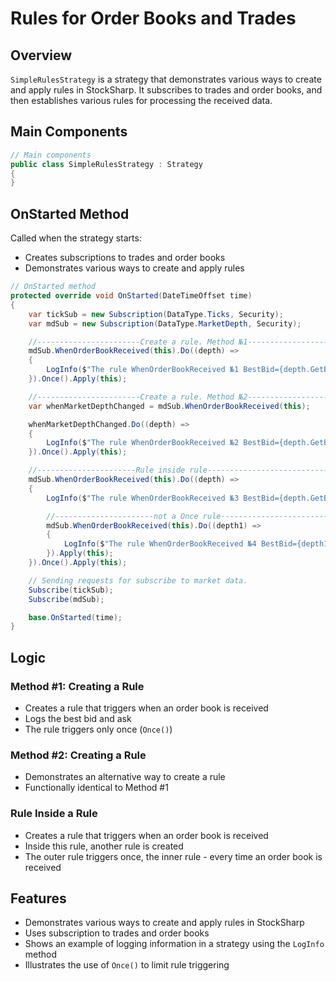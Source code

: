# Rules for Order Books and Trades

## Overview

`SimpleRulesStrategy` is a strategy that demonstrates various ways to create and apply rules in StockSharp. It subscribes to trades and order books, and then establishes various rules for processing the received data.

## Main Components

```cs
// Main components
public class SimpleRulesStrategy : Strategy
{
}
```

## OnStarted Method

Called when the strategy starts:

- Creates subscriptions to trades and order books
- Demonstrates various ways to create and apply rules

```cs
// OnStarted method
protected override void OnStarted(DateTimeOffset time)
{
	var tickSub = new Subscription(DataType.Ticks, Security);
	var mdSub = new Subscription(DataType.MarketDepth, Security);

	//-----------------------Create a rule. Method №1-----------------------------------
	mdSub.WhenOrderBookReceived(this).Do((depth) =>
	{
		LogInfo($"The rule WhenOrderBookReceived №1 BestBid={depth.GetBestBid()}, BestAsk={depth.GetBestAsk()}");
	}).Once().Apply(this);

	//-----------------------Create a rule. Method №2-----------------------------------
	var whenMarketDepthChanged = mdSub.WhenOrderBookReceived(this);

	whenMarketDepthChanged.Do((depth) =>
	{
		LogInfo($"The rule WhenOrderBookReceived №2 BestBid={depth.GetBestBid()}, BestAsk={depth.GetBestAsk()}");
	}).Once().Apply(this);

	//----------------------Rule inside rule-----------------------------------
	mdSub.WhenOrderBookReceived(this).Do((depth) =>
	{
		LogInfo($"The rule WhenOrderBookReceived №3 BestBid={depth.GetBestBid()}, BestAsk={depth.GetBestAsk()}");

		//----------------------not a Once rule-----------------------------------
		mdSub.WhenOrderBookReceived(this).Do((depth1) =>
		{
			LogInfo($"The rule WhenOrderBookReceived №4 BestBid={depth1.GetBestBid()}, BestAsk={depth1.GetBestAsk()}");
		}).Apply(this);
	}).Once().Apply(this);

	// Sending requests for subscribe to market data.
	Subscribe(tickSub);
	Subscribe(mdSub);

	base.OnStarted(time);
}
```

## Logic

### Method #1: Creating a Rule

- Creates a rule that triggers when an order book is received
- Logs the best bid and ask
- The rule triggers only once (`Once()`)

### Method #2: Creating a Rule

- Demonstrates an alternative way to create a rule
- Functionally identical to Method #1

### Rule Inside a Rule

- Creates a rule that triggers when an order book is received
- Inside this rule, another rule is created
- The outer rule triggers once, the inner rule - every time an order book is received

## Features

- Demonstrates various ways to create and apply rules in StockSharp
- Uses subscription to trades and order books
- Shows an example of logging information in a strategy using the `LogInfo` method
- Illustrates the use of `Once()` to limit rule triggering